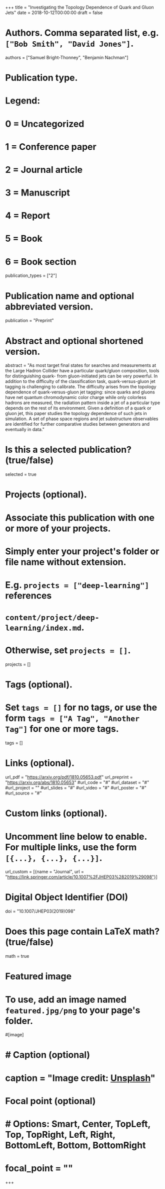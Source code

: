 +++
title = "Investigating the Topology Dependence of Quark and Gluon Jets"
date = 2018-10-12T00:00:00
draft = false

# Authors. Comma separated list, e.g. `["Bob Smith", "David Jones"]`.
authors = ["Samuel Bright-Thonney", "Benjamin Nachman"]

# Publication type.
# Legend:
# 0 = Uncategorized
# 1 = Conference paper
# 2 = Journal article
# 3 = Manuscript
# 4 = Report
# 5 = Book
# 6 = Book section
publication_types = ["2"]

# Publication name and optional abbreviated version.
publication = "Preprint"

# Abstract and optional shortened version.
abstract = "As most target final states for searches and measurements at the Large Hadron Collider have a particular quark/gluon composition, tools for distinguishing quark- from gluon-initiated jets can be very powerful. In addition to the difficulty of the classification task, quark-versus-gluon jet tagging is challenging to calibrate. The difficulty arises from the topology dependence of quark-versus-gluon jet tagging: since quarks and gluons have net quantum chromodynamic color charge while only colorless hadrons are measured, the radiation pattern inside a jet of a particular type depends on the rest of its environment. Given a definition of a quark or gluon jet, this paper studies the topology dependence of such jets in simulation. A set of phase space regions and jet substructure observables are identified for further comparative studies between generators and eventually in data."

# Is this a selected publication? (true/false)
selected = true

# Projects (optional).
#   Associate this publication with one or more of your projects.
#   Simply enter your project's folder or file name without extension.
#   E.g. `projects = ["deep-learning"]` references
#   `content/project/deep-learning/index.md`.
#   Otherwise, set `projects = []`.
projects = []

# Tags (optional).
#   Set `tags = []` for no tags, or use the form `tags = ["A Tag", "Another Tag"]` for one or more tags.
tags = []

# Links (optional).
url_pdf = "https://arxiv.org/pdf/1810.05653.pdf"
url_preprint = "https://arxiv.org/abs/1810.05653"
#url_code = "#"
#url_dataset = "#"
#url_project = ""
#url_slides = "#"
#url_video = "#"
#url_poster = "#"
#url_source = "#"

# Custom links (optional).
#   Uncomment line below to enable. For multiple links, use the form `[{...}, {...}, {...}]`.
url_custom = [{name = "Journal", url = "https://link.springer.com/article/10.1007%2FJHEP03%282019%29098"}]

# Digital Object Identifier (DOI)
doi = "10.1007/JHEP03(2019)098"

# Does this page contain LaTeX math? (true/false)
math = true

# Featured image
# To use, add an image named `featured.jpg/png` to your page's folder.
#[image]
#  # Caption (optional)
#  caption = "Image credit: [**Unsplash**](https://unsplash.com/photos/#pLCdAaMFLTE)"
#
  # Focal point (optional)
#  # Options: Smart, Center, TopLeft, Top, TopRight, Left, Right, BottomLeft, Bottom, BottomRight
#  focal_point = ""
+++
